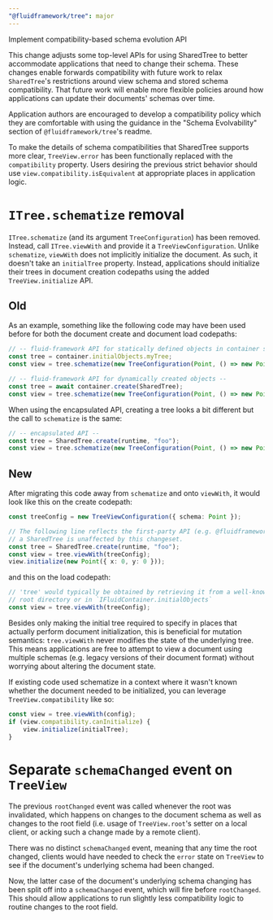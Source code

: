 ```yaml
---
"@fluidframework/tree": major
---
```


Implement compatibility-based schema evolution API

This change adjusts some top-level APIs for using SharedTree to better accommodate applications that need to change their schema.
These changes enable forwards compatibility with future work to relax `SharedTree`'s restrictions around view schema and stored schema compatibility.
That future work will enable more flexible policies around how applications can update their documents' schemas over time.

Application authors are encouraged to develop a compatibility policy which they are comfortable with using the guidance in the
"Schema Evolvability" section of `@fluidframework/tree`'s readme.

To make the details of schema compatibilities that SharedTree supports more clear,
`TreeView.error` has been functionally replaced with the `compatibility` property.
Users desiring the previous strict behavior should use `view.compatibility.isEquivalent` at appropriate places in application logic.

# `ITree.schematize` removal

`ITree.schematize` (and its argument `TreeConfiguration`) has been removed. Instead, call `ITree.viewWith` and provide it a `TreeViewConfiguration`.
Unlike `schematize`, `viewWith` does not implicitly initialize the document.
As such, it doesn't take an `initialTree` property.
Instead, applications should initialize their trees in document creation codepaths using the added `TreeView.initialize` API.

## Old

As an example, something like the following code may have been used before for both the document create and document load codepaths:

```typescript
// -- fluid-framework API for statically defined objects in container schema --
const tree = container.initialObjects.myTree;
const view = tree.schematize(new TreeConfiguration(Point, () => new Point({ x: 0, y: 0 })));

// -- fluid-framework API for dynamically created objects --
const tree = await container.create(SharedTree);
const view = tree.schematize(new TreeConfiguration(Point, () => new Point({ x: 0, y: 0 })));
```

When using the encapsulated API, creating a tree looks a bit different but the call to `schematize` is the same:

```typescript
// -- encapsulated API --
const tree = SharedTree.create(runtime, "foo");
const view = tree.schematize(new TreeConfiguration(Point, () => new Point({ x: 0, y: 0 })));
```

## New

After migrating this code away from `schematize` and onto `viewWith`, it would look like this on the create codepath:

```typescript
const treeConfig = new TreeViewConfiguration({ schema: Point });

// The following line reflects the first-party API (e.g. @fluidframework/aqueduct). If using the third-party API, obtaining
// a SharedTree is unaffected by this changeset.
const tree = SharedTree.create(runtime, "foo");
const view = tree.viewWith(treeConfig);
view.initialize(new Point({ x: 0, y: 0 }));
```

and this on the load codepath:

```typescript
// 'tree' would typically be obtained by retrieving it from a well-known location, e.g. within a `DataObject`'s
// root directory or in `IFluidContainer.initialObjects`
const view = tree.viewWith(treeConfig);
```

Besides only making the initial tree required to specify in places that actually perform document initialization, this is beneficial for mutation semantics: `tree.viewWith` never modifies the state of the underlying tree.
This means applications are free to attempt to view a document using multiple schemas (e.g. legacy versions of their document format) without worrying about altering the document state.

If existing code used schematize in a context where it wasn't known whether the document needed to be initialized, you can leverage `TreeView.compatibility` like so:

```typescript
const view = tree.viewWith(config);
if (view.compatibility.canInitialize) {
	view.initialize(initialTree);
}
```

# Separate `schemaChanged` event on `TreeView`

The previous `rootChanged` event was called whenever the root was invalidated, which happens on changes to the document schema
as well as changes to the root field (i.e. usage of `TreeView.root`'s setter on a local client, or acking such a change made by
a remote client).

There was no distinct `schemaChanged` event, meaning that any time the root changed,
clients would have needed to check the `error` state on `TreeView` to see if the document's underlying schema had been changed.

Now, the latter case of the document's underlying schema changing has been split off into a `schemaChanged` event, which will
fire before `rootChanged`.
This should allow applications to run slightly less compatibility logic to routine changes to the root field.
